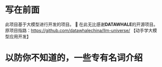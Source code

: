 # 写在前面
此项目基于大模型进行开发的项目。
🌹 在此无比感谢**DATAWHALE**的开源项目。原项目指路：https://github.com/datawhalechina/llm-universe/ 【动手学大模型应用开发】
# 以防你不知道的，一些专有名词介绍
